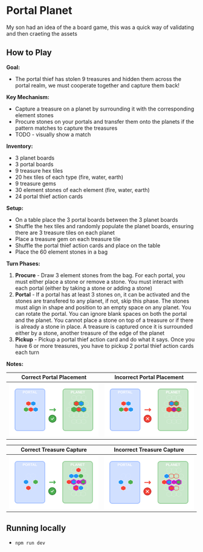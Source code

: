 # Portal Planet

My son had an idea of the a board game, this was a quick way of validating and then craeting the assets

## How to Play

**Goal:**
- The portal thief has stolen 9 treasures and hidden them across the portal realm, we must cooperate together and capture them back!

**Key Mechanism:**
- Capture a treasure on a planet by surrounding it with the corresponding element stones
- Procure stones on your portals and transfer them onto the planets if the pattern matches to capture the treasures
- TODO - visually show a match

**Inventory:**
- 3 planet boards
- 3 portal boards
- 9 treasure hex tiles
- 20 hex tiles of each type (fire, water, earth)
- 9 treasure gems
- 30 element stones of each element (fire, water, earth)
- 24 portal thief action cards

**Setup:**
- On a table place the 3 portal boards between the 3 planet boards
- Shuffle the hex tiles and randomly populate the planet boards, ensuring there are 3 treasure tiles on each planet
- Place a treasure gem on each treasure tile
- Shuffle the portal thief action cards and place on the table
- Place the 60 element stones in a bag

**Turn Phases:**
1. **Procure** - Draw 3 element stones from the bag. For each portal, you must either place a stone or remove a stone. You must interact with each portal (either by taking a stone or adding a stone)
2. **Portal** - If a portal has at least 3 stones on, it can be activated and the stones are transfered to any planet, if not, skip this phase. The stones must align in shape and position to an empty space on any planet. You can rotate the portal. You can ignore blank spaces on both the portal and the planet. You cannot place a stone on top of a treasure or if there is already a stone in place. A treasure is captured once it is surrounded either by a stone, another treasure of the edge of the planet
3. **Pickup** - Pickup a portal thief action card and do what it says. Once you have 6 or more treasures, you have to pickup 2 portal thief action cards each turn


**Notes:**

| Correct Portal Placement | Incorrect Portal Placement |
| :---: | :---: |
| ![](assets/portal-world-correct.svg) | ![](assets/portal-world-incorrect.svg) |


| Correct Treasure Capture | Incorrect Treasure Capture |
| :---: | :---: |
| ![](assets/treasure-capture-correct.svg) | ![](assets/treasure-capture-incorrect.svg) |


## Running locally

- `npm run dev`
